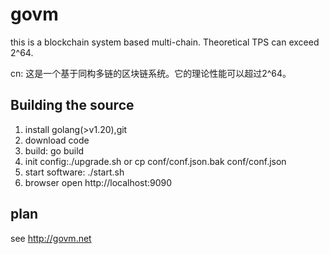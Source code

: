 # govm

this is a blockchain system based multi-chain.
Theoretical TPS can exceed 2^64.

cn: 这是一个基于同构多链的区块链系统。它的理论性能可以超过2^64。

## Building the source

1. install golang(>v1.20),git
2. download code
3. build: go build
4. init config:./upgrade.sh  or cp conf/conf.json.bak conf/conf.json
5. start software: ./start.sh
6. browser open http://localhost:9090

## plan

see http://govm.net
